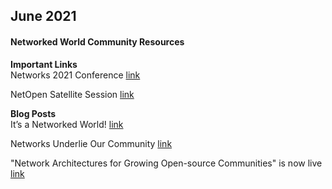 ## June 2021

#### Networked World Community Resources

__Important Links__   
Networks 2021 Conference  [link](https://networks2021.net/)   

NetOpen Satellite Session  [link](https://interactiondatalab.com/netopen21/)     

__Blog Posts__   
It’s a Networked World!  [link](http://publish.illinois.edu/bradly-alicea/2021/06/11/its-a-networked-world/)

Networks Underlie Our Community  [link](http://publish.illinois.edu/bradly-alicea/2021/06/23/networks-underlie-our-community/)

"Network Architectures for Growing Open-source Communities" is now live [link](http://publish.illinois.edu/bradly-alicea/2021/06/29/network-architectures-talk-now-live/)
